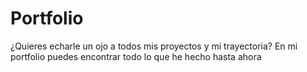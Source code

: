 # Portfolio
¿Quieres echarle un ojo a todos mis proyectos y mi trayectoria? En mi portfolio puedes encontrar todo lo que he hecho hasta ahora
